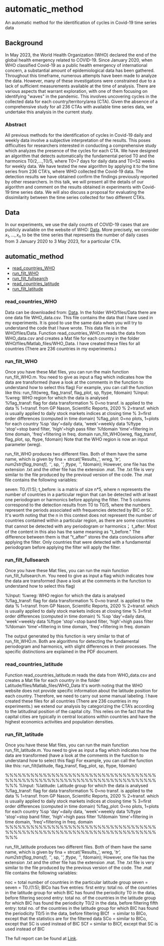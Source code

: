 
# automatic_method
An automatic method for the identification of cycles in Covid-19 time series data

## Background
In May 2023, the World Health Organization (WHO) declared the end of the global health emergency related to COVID-19. Since January 2020, when WHO classified Covid-19 as a public health emergency of international concern, a substantial amount of epidemiological data has been gathered. Throughout this timeframe, numerous attempts have been made to analyze the data. However, many of these investigations were constrained due to a lack of sufficient measurements available at the time of analysis. There are various aspects that warrant exploration, with one of them focusing on identifying "waves" in the pandemic. This involves uncovering cycles in the collected data for each country/territory/area (CTA). Given the absence of a comprehensive study for all 236 CTAs with available time series data, we undertake this analysis in the current study.

### Abstract
All previous methods for the identification of cycles in Covid-19 daily and weekly data involve a subjective interpretation of the results. This poses difficulties for researchers interested in conducting a comprehensive study which analyzes the presence of the cycles for each CTA. We have designed an algorithm that detects automatically the fundamental period T0 and the harmonics T0/2,...,T0/5, where T0=7 days for daily data and T0=52 weeks for weekly data. We have tested the new algorithm by applying it to the time series from 236 CTA's, where WHO collected the Covid-19 data. The detection results we have obtained confirm the findings previously reported by other researchers.
In this talk, we will present all the details of our algorithm and comment on the results obtained in experiments with Covid-19 time series data. We will also discuss a proposal for evaluating the dissimilarity between the time series collected for two different CTA’s.

## Data
In our experiments, we use the daily counts of COVID-19 cases that are publicly available on the website of WHO: [Data](https://covid19.who.int/data). More precisely, we consider $x_1,\ldots,x_n$ to be the time series that represents the number of daily cases from 3 January 2020 to 3 May 2023, for a particular CTA. 

## automatic_method
- [read_countries_WHO](#read_countries_WHO)
- [run_filt_WHO](#run-filt-in-WHO-region)
- [run_filt_fullsearch](#run-filt-fullsearch)
- [read_countries_latitude](#read-countries-latitude)
- [run_filt_latitude](#run-filt-in-WHO-latitude)

### read_countries_WHO

Data can be downloaded from: [Data](https://covid19.who.int/WHO-COVID-19-global-data.csv). In the folder WHO/files/Data there are one data file WHO_data.csv. This file contains the data that I have used in my experiments. It is good to use the same data when you will try to understand the code that I have wrote. This data file is in the WHO/files/Data. Function read_countries_WHO.m reads the data from WHO_data.csv and creates a Mat file for each country in the folder WHO/files/Matlab_files/WHO_Data. I have created these files for all countries (There are 236 countries in my experiments.)

### run_filt_WHO

Once you have these Mat files, you can run the main function run_filt_WHO.m. You need to give as input a flag which indicates how the data are transformed (have a look at the comments in the function to understand how to select this flag)
For example, you can call the function like this:
run_filt(wreg, flag_transf, flag_plot, sp, ftype, fdomain)
%Input:
%wreg:          WHO region for which the data is analysed    
%flag_transf:   flag for data transformation
%               0=no transf. is applied to the data
%               1=transf. from GP Nason, Scientific Reports, 2020
%               2=transf. which is usually applied to daily stock markets indices at closing time
%               3=first order differences (computed in time domain)
%flag_plot:     0=no plots, 1=plots for each country
%sp             'day'=daily data, 'week'=weekly data
%ftype          'stop'=stop band filter, 'high'=high pass filter
%fdomain        'time'=filtering in time domain, 'freq'=filtering in freq. domain
run_filt_WHO(wreg, flag_transf, flag_plot, sp, ftype, fdomain)
Note that the WHO region is now an input parameter (wreg).

run_filt_WHO produces two different files. Both of them have the same name, which is given by fina = strcat('Results_', wreg, '_tr', num2str(flag_transf), '_', sp,
'_', ftype, '_', fdomain); However, one file has the extension .txt and the other file has the extension .mat. The .txt file is very similar to the file produced by the previoud version of the code. The .mat file contains the following variables:

seven: T0./(1:5);
t_before: is a matrix of size n*5, where n represents the number of countries in a particular region that can be detected with at least one periodogram or harmonics before applying the filter. The 5 columns correspond to the detection results from T0 to T0/5, where the numbers represent the periods associated with frequencies detected by BIC or SC. It's worth noting that the n in this context does not represent the number of countries contained within a particular region, as there are some countries that cannot be detected with any periodogram or harmonics；
t_after: Most of the content in this also has the same meaning as "t_before." The difference between them is that "t_after" stores the data conclusions after applying the filter. Only countries that were detected with a fundamental periodogram before applying the filter will apply the filter. 

### run_filt_fullsearch

Once you have these Mat files, you can run the main function run_filt_fullsearch.m. You need to give as input a flag which indicates how the data are transformed (have a look at the comments in the function to understand how to select this flag)

%Input:
%wreg:          WHO region for which the data is analysed    
%flag_transf:   flag for data transformation
%               0=no transf. is applied to the data
%               1=transf. from GP Nason, Scientific Reports, 2020
%               2=transf. which is usually applied to daily stock markets indices at closing time
%               3=first order differences (computed in time domain)
%
%sp             'day'=daily data, 'week'=weekly data
%ftype          'stop'=stop band filter, 'high'=high pass filter
%fdomain        'time'=filtering in time domain, 'freq'=filtering in freq. domain


The output generated by this function is very similar to that of run_filt_WHO.m. Both are algorithms for detecting the fundamental periodogram and harmonics, with slight differences in their processes. The specific distinctions are explained in the PDF document.

### read_countries_latitude

Function read_countries_latitude.m reads the data from WHO_data.csv and creates a Mat file for each country in the folder Latitude/files/Matlab_files/WHO_Data
It's worth noting that the WHO website does not provide specific information about the latitude position for each country. Therefore, we need to carry out some manual labeling. I have created these files for all countries (There are 236 countries in my experiments.) we extend our analysis by categorizing the CTA’s according to the latitudinal position of the capital city. This relies on the fact that the capital cities are typically in central locations within countries and have the highest economics activities and population densities.


### run_filt_latitude

Once you have these Mat files, you can run the main function run_filt_latitude.m. You need to give as input a flag which indicates how the data are transformed (have a look at the comments in the function to understand how to select this flag)
For example, you can call the function like this:
run_filt(latitude, flag_transf, flag_plot, sp, ftype, fdomain)

%%%%%%%%%%%%%%%%%%%%%%%%%%%%%%%%%%%%%%%%%%%%%%%%%%%%%%%%%%%%%%%%%%%%%%%%%%%
%Input:
%latitude:          Latitude group for which the data is analysed    
%flag_transf:   flag for data transformation
%               0=no transf. is applied to the data
%               1=transf. from GP Nason, Scientific Reports, 2020
%               2=transf. which is usually applied to daily stock markets indices at closing time
%               3=first order differences (computed in time domain)
%flag_plot:     0=no plots, 1=plots for each country
%sp             'day'=daily data, 'week'=weekly data
%ftype          'stop'=stop band filter, 'high'=high pass filter
%fdomain        'time'=filtering in time domain, 'freq'=filtering in freq. domain
%%%%%%%%%%%%%%%%%%%%%%%%%%%%%%%%%%%%%%%%%%%%%%%%%%%%%%%%%%%%%%%%%%%%%%%%%%%

run_filt_latitude produces two different files. Both of them have the same name, which is given by fina = strcat('Results_', wreg, '_tr', num2str(flag_transf), '_', sp,
'_', ftype, '_', fdomain);
However, one file has the extension .txt and the other file has the extension .mat. The .txt file is very similar to the file produced by the previous version of the code.
The .mat file contains the following variables:

noc = total number of countries in the particular latitude group
seven = seven = T0./(1:5);
BICo has five entries:
first entry: total no. of the countries in the latitude group for which BIC has found the periodicity T0 in the data, before filtering
second entry: total no. of the countries in the latitude group for which BIC has found the periodicity T0/2 in the data, before filtering
fifth entry: total no. of the countries in the latitude group for which BIC has found the periodicity T0/5 in the data, before filtering
BICf   = similar to BICo, except that the statistics are for the filtered data
SCo = similar to BICo, except that SC is used instead of BIC
SCf = similar to BICf, except that SC is used instead of BIC


The full report can be found at [Link]().
